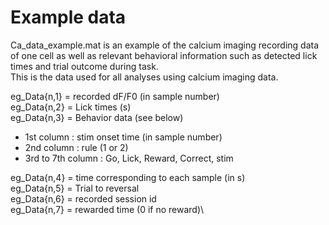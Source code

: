 # Example data
Ca_data_example.mat is an example of the calcium imaging recording data of one cell as well as relevant behavioral information such as detected lick times and trial outcome during task. \
This is the data used for all analyses using calcium imaging data.

eg_Data{n,1} = recorded dF/F0 (in sample number)\
eg_Data{n,2} = Lick times (s)\
eg_Data{n,3} = Behavior data (see below)
- 1st column : stim onset time (in sample number)
- 2nd column : rule (1 or 2)
- 3rd to 7th column : Go, Lick, Reward, Correct, stim

eg_Data{n,4} = time corresponding to each sample (in s) \
eg_Data{n,5} = Trial to reversal\
eg_Data{n,6} = recorded session id\
eg_Data{n,7} = rewarded time (0 if no reward)\



